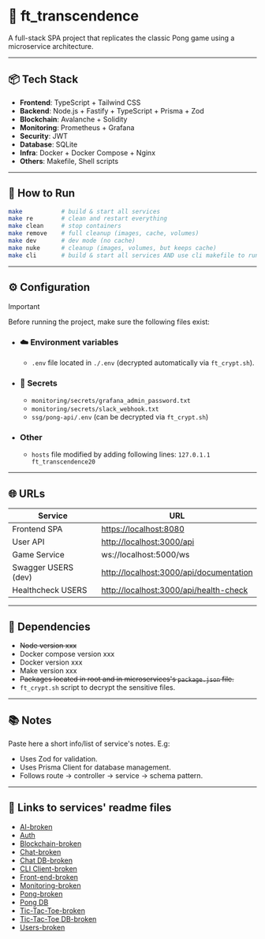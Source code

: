# 🏓 ft_transcendence

A full-stack SPA project that replicates the classic Pong game using a microservice architecture.

---

## 📦 Tech Stack

- **Frontend**: TypeScript + Tailwind CSS
- **Backend**: Node.js + Fastify + TypeScript + Prisma + Zod
- **Blockchain**: Avalanche + Solidity
- **Monitoring**: Prometheus + Grafana
- **Security**: JWT
- **Database**: SQLite
- **Infra**: Docker + Docker Compose + Nginx
- **Others**: Makefile, Shell scripts

---

## 🚀 How to Run

```bash
make           # build & start all services
make re        # clean and restart everything
make clean     # stop containers
make remove    # full cleanup (images, cache, volumes)
make dev       # dev mode (no cache)
make nuke      # cleanup (images, volumes, but keeps cache)
make cli       # build & start all services AND use cli makefile to run it
```

---

## ⚙️ Configuration

> [!IMPORTANT]
>
> Before running the project, make sure the following files exist:
>
> - ### ☁️ Environment variables
>
>   - `.env` file located in `./.env` (decrypted automatically via `ft_crypt.sh`).
>
> - ### 🔐 Secrets
>
>   - `monitoring/secrets/grafana_admin_password.txt`
>   - `monitoring/secrets/slack_webhook.txt`
>   - `ssg/pong-api/.env` (can be decrypted via `ft_crypt.sh`)
>
> - ### Other
>
>   - `hosts` file modified by adding following lines: `127.0.1.1    ft_transcendence20`

---

## 🌐 URLs

| Service             | URL                                                                                        |
| ------------------- | ------------------------------------------------------------------------------------------ |
| Frontend SPA        | [https://localhost:8080](http://localhost:8080/)                                           |
| User API            | [http://localhost:3000/api](http://localhost:3000/api/users/)                              |
| Game Service        | ws://localhost:5000/ws                                                                     |
| Swagger USERS (dev) | [http://localhost:3000/api/documentation](http://localhost:3000/api/tools/swagger)         |
| Healthcheck USERS   | [http://localhost:3000/api/health-check](http://localhost:3000/api/health-check) |

---

## 🧩 Dependencies

- ~~Node version xxx~~
- Docker compose version xxx
- Docker version xxx
- Make version xxx
- ~~Packages located in root and in microservices's `package.json` file.~~
- `ft_crypt.sh` script to decrypt the sensitive files.

---

## 📚 Notes

Paste here a short info/list of service's notes.
E.g:

- Uses Zod for validation.
- Uses Prisma Client for database management.
- Follows route -> controller → service → schema pattern.

---

## 🔗 Links to services' readme files

- [AI-broken](/microservices/ai/README.md)
- [Auth](/microservices/auth/README.md)
- [Blockchain-broken](/microservices/blockchain/README.md)
- [Chat-broken](/microservices/chat_api/README.md)
- [Chat DB-broken](/microservices/chat_db/README.md)
- [CLI Client-broken](/microservices/cli_client/README.md)
- [Front-end-broken](/microservices/frontend/README.md)
- [Monitoring-broken](/microservices/monitoring/README.md)
- [Pong-broken](/microservices/pong/README.md)
- [Pong DB](/microservices/pong_db/README.md)
- [Tic-Tac-Toe-broken](/microservices/tictactoe_api/README.md)
- [Tic-Tac-Toe DB-broken](/microservices/tictactoe_db/README.md)
- [Users-broken](/microservices/users/README.md)
